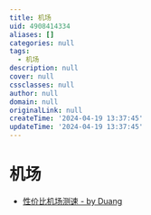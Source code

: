 ```yaml
---
title: 机场
uid: 4908414334
aliases: []
categories: null
tags:
  - 机场
description: null
cover: null
cssclasses: null
author: null
domain: null
originalLink: null
createTime: '2024-04-19 13:37:45'
updateTime: '2024-04-19 13:37:45'
---
```


# 机场

- [性价比机场测速 - by Duang](https://duangks.com/)
